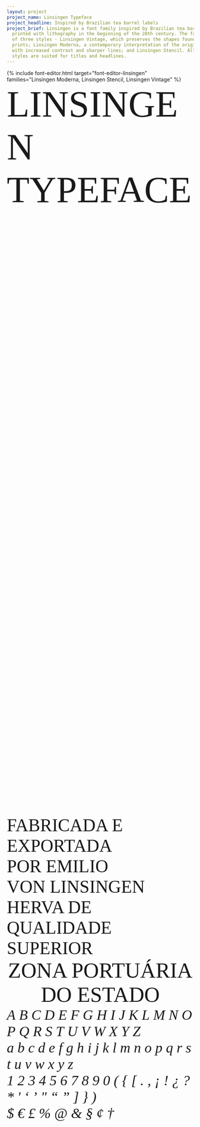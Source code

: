 ```yaml
---
layout: project
project_name: Linsingen Typeface
project_headline: Inspired by Brazilian tea barrel labels
project_brief: Linsingen is a font family inspired by Brazilian tea barrel labels
  printed with lithography in the beginning of the 20th century. The family consists
  of three styles - Linsingen Vintage, which preserves the shapes found in the original
  prints; Linsingen Moderna, a contemporary interpretation of the original shapes,
  with increased contrast and sharper lines; and Linsingen Stencil. All of the three
  styles are suited for titles and headlines.
---
```


<div class="d-flex justify-content-center" style="min-height: 50vh">
  <div class="w-75">
    {%
      include
      font-editor.html
      target="font-editor-linsingen"
      families="Linsingen Moderna, Linsingen Stencil, Linsingen Vintage"
    %}
    <div
      class="font-editor-preview"
      id="font-editor-linsingen"
      contenteditable
      spellcheck="false"
      style="font-size: 100px; font-weight: normal; font-family: 'Linsingen Moderna';"
    >
      LINSINGEN<br/>TYPEFACE
    </div>
  </div>
</div>


<div class="viewport d-flex align-items-center justify-content-center w-100">
  <div class="w-100" style="font-family: 'Linsingen Moderna'; font-size: 5vw; width: 75%; text-transform: uppercase;">
    Fabricada e exportada
    por Emilio von Linsingen
    herva de qualidade
    superior
  </div>
</div>

<div class="viewport d-flex align-items-center w-100">
  <div class="w-100" style="font-family: 'Linsingen Stencil'; font-size: 6vw; text-align: center;">
    ZONA PORTUÁRIA<br/>
    DO ESTADO
  </div>
</div>


<div class="font-grid" style="font-family: 'Linsingen Stencil'; font-size: 4vw;">
  <span><i>A</i></span>
  <span><i>B</i></span>
  <span><i>C</i></span>
  <span><i>D</i></span>
  <span><i>E</i></span>
  <span><i>F</i></span>
  <span><i>G</i></span>
  <span><i>H</i></span>
  <span><i>I</i></span>
  <span><i>J</i></span>
  <span><i>K</i></span>
  <span><i>L</i></span>
  <span><i>M</i></span>
  <span><i>N</i></span>
  <span><i>O</i></span>
  <span><i>P</i></span>
  <span><i>Q</i></span>
  <span><i>R</i></span>
  <span><i>S</i></span>
  <span><i>T</i></span>
  <span><i>U</i></span>
  <span><i>V</i></span>
  <span><i>W</i></span>
  <span><i>X</i></span>
  <span><i>Y</i></span>
  <span><i>Z</i></span>
  <div class="break"></div>
  <span><i>a</i></span>
  <span><i>b</i></span>
  <span><i>c</i></span>
  <span><i>d</i></span>
  <span><i>e</i></span>
  <span><i>f</i></span>
  <span><i>g</i></span>
  <span><i>h</i></span>
  <span><i>i</i></span>
  <span><i>j</i></span>
  <span><i>k</i></span>
  <span><i>l</i></span>
  <span><i>m</i></span>
  <span><i>n</i></span>
  <span><i>o</i></span>
  <span><i>p</i></span>
  <span><i>q</i></span>
  <span><i>r</i></span>
  <span><i>s</i></span>
  <span><i>t</i></span>
  <span><i>u</i></span>
  <span><i>v</i></span>
  <span><i>w</i></span>
  <span><i>x</i></span>
  <span><i>y</i></span>
  <span><i>z</i></span>
  <div class="break"></div>
  <span><i>1</i></span>
  <span><i>2</i></span>
  <span><i>3</i></span>
  <span><i>4</i></span>
  <span><i>5</i></span>
  <span><i>6</i></span>
  <span><i>7</i></span>
  <span><i>8</i></span>
  <span><i>9</i></span>
  <span><i>0</i></span>
  <span class="break"></span>
  <span class="mini"><i>(</i></span>
  <span class="mini"><i>{</i></span>
  <span class="mini"><i>[</i></span>
  <span class="mini"><i>.</i></span>
  <span class="mini"><i>,</i></span>
  <span class="mini"><i>¡</i></span>
  <span class="mini"><i>!</i></span>
  <span class="mini"><i>¿</i></span>
  <span class="mini"><i>?</i></span>
  <span class="mini"><i>*</i></span>
  <span class="mini"><i>'</i></span>
  <span class="mini"><i>‘</i></span>
  <span class="mini"><i>’</i></span>
  <span class="mini"><i>"</i></span>
  <span class="mini"><i>“</i></span>
  <span class="mini"><i>”</i></span>
  <span class="mini"><i>]</i></span>
  <span class="mini"><i>}</i></span>
  <span class="mini"><i>)</i></span>
  <div class="break"></div>
  <span class="mini"><i>$</i></span>
  <span class="mini"><i>€</i></span>
  <span class="mini"><i>£</i></span>
  <span class="mini"><i>%</i></span>
  <span><i>@</i></span>
  <span class="mini"><i>&</i></span>
  <span class="mini"><i>§</i></span>
  <span class="mini"><i>¢</i></span>
  <span class="mini"><i>†</i></span>
</div>
